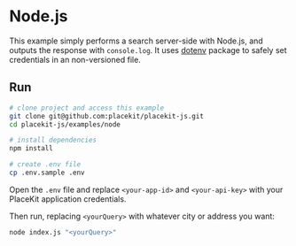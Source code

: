 # Node.js

This example simply performs a search server-side with Node.js, and outputs the response with `console.log`. 
It uses [dotenv](https://www.npmjs.com/package/dotenv) package to safely set credentials in an non-versioned file.

## Run

```sh
# clone project and access this example
git clone git@github.com:placekit/placekit-js.git
cd placekit-js/examples/node

# install dependencies
npm install

# create .env file
cp .env.sample .env
```

Open the `.env` file and replace `<your-app-id>` and `<your-api-key>` with your PlaceKit application credentials.

Then run, replacing `<yourQuery>` with whatever city or address you want:

```sh
node index.js "<yourQuery>"
```